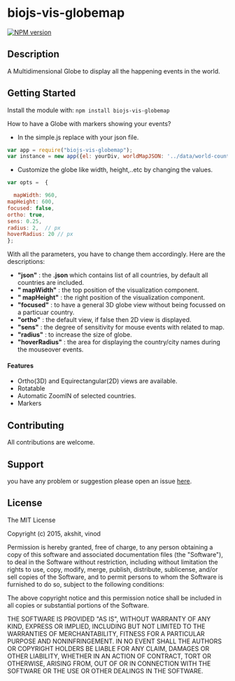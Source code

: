 # biojs-vis-globemap

[![NPM version](http://img.shields.io/npm/v/biojs-vis-globemap.svg)](https://www.npmjs.org/package/biojs-vis-globemap) 

> 

## Description
A Multidimensional Globe to display all the happening events in the world.

## Getting Started
Install the module with: `npm install biojs-vis-globemap`

How to have a Globe with markers showing your events?
- In the simple.js replace with your json file.
```javascript
var app = require("biojs-vis-globemap");
var instance = new app({el: yourDiv, worldMapJSON: '../data/world-countries.json', markerJSON: "../data/markerEvents.json"});
```
- Customize the globe like width, height,..etc by changing the values.
```javascript
var opts =  {

  mapWidth: 960,
mapHeight: 600,
focused: false,
ortho: true, 
sens: 0.25,
radius: 2,  // px
hoverRadius: 20 // px
};

```

With all the parameters, you have to change them accordingly. Here are the descriptions:
-	**"json"** : the **.json** which contains list of all countries, by default all countries are included.
-	**" mapWidth"** : the top position of the visualization component.
-	**" mapHeight"** : the right position of the visualization component.
-	**"focused"** : to have a general 3D globe view without being focussed on a particuar country.
-	**"ortho"** : the default view, if false then 2D view is displayed.
-	**"sens"** : the degree of sensitivity for mouse events with related to map.
-	**"radius"** : to increase the size of globe.
-	**"hoverRadius"** : the area for displaying the country/city names during the mouseover events.

#### Features
-	Ortho(3D) and Equirectangular(2D) views are available.
-	Rotatable
-	Automatic ZoomIN of selected countries.
-	Markers

## Contributing

All contributions are welcome.

## Support

 you have any problem or suggestion please open an issue [here](https://github.com/Akshit-/biojs-vis-globemap/issues).

## License 

The MIT License

Copyright (c) 2015, akshit, vinod

Permission is hereby granted, free of charge, to any person
obtaining a copy of this software and associated documentation
files (the "Software"), to deal in the Software without
restriction, including without limitation the rights to use,
copy, modify, merge, publish, distribute, sublicense, and/or sell
copies of the Software, and to permit persons to whom the
Software is furnished to do so, subject to the following
conditions:

The above copyright notice and this permission notice shall be
included in all copies or substantial portions of the Software.

THE SOFTWARE IS PROVIDED "AS IS", WITHOUT WARRANTY OF ANY KIND,
EXPRESS OR IMPLIED, INCLUDING BUT NOT LIMITED TO THE WARRANTIES
OF MERCHANTABILITY, FITNESS FOR A PARTICULAR PURPOSE AND
NONINFRINGEMENT. IN NO EVENT SHALL THE AUTHORS OR COPYRIGHT
HOLDERS BE LIABLE FOR ANY CLAIM, DAMAGES OR OTHER LIABILITY,
WHETHER IN AN ACTION OF CONTRACT, TORT OR OTHERWISE, ARISING
FROM, OUT OF OR IN CONNECTION WITH THE SOFTWARE OR THE USE OR
OTHER DEALINGS IN THE SOFTWARE.
